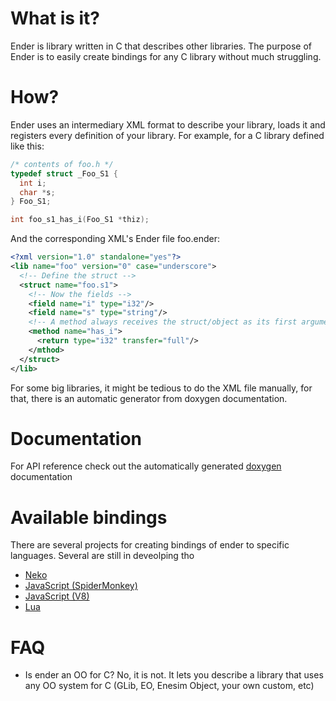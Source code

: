 What is it?
===========
Ender is library written in C that describes other libraries. The purpose of Ender is to easily create bindings for any C library without
much struggling.

How?
====
Ender uses an intermediary XML format to describe your library, loads it and registers every definition of your library.
For example, for a C library defined like this:

```c
/* contents of foo.h */
typedef struct _Foo_S1 {
  int i;
  char *s;
} Foo_S1;

int foo_s1_has_i(Foo_S1 *thiz);
```

And the corresponding XML's Ender file foo.ender:

```xml
<?xml version="1.0" standalone="yes"?>
<lib name="foo" version="0" case="underscore">
  <!-- Define the struct -->
  <struct name="foo.s1">
    <!-- Now the fields -->
    <field name="i" type="i32"/>
    <field name="s" type="string"/>
    <!-- A method always receives the struct/object as its first argument -->
    <method name="has_i">
      <return type="i32" transfer="full"/>
    </mthod>
  </struct>
</lib>
```

For some big libraries, it might be tedious to do the XML file manually, for that, there is an automatic generator from doxygen
documentation.

Documentation
=============
For API reference check out the automatically generated [doxygen](https://turran.github.io/ender/docs/index.html) documentation

Available bindings
==================
There are several projects for creating bindings of ender to specific languages. Several are still in deveolping tho

+ [Neko](http://github.com/turran/ender-neko)
+ [JavaScript (SpiderMonkey)](http://github.com/turran/ender-js-sm)
+ [JavaScript (V8)](http://github.com/turran/ender-js-v8)
+ [Lua](http://github.com/turran/ender-lua)

FAQ
===
+ Is ender an OO for C? No, it is not. It lets you describe a library that uses any OO system for C (GLib, EO, Enesim Object, your own custom, etc)
